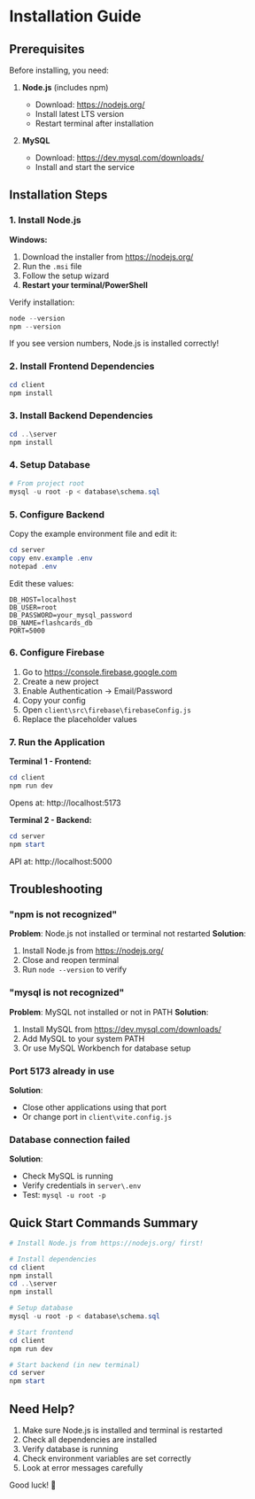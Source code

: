 # Installation Guide

## Prerequisites

Before installing, you need:

1. **Node.js** (includes npm)
   - Download: https://nodejs.org/
   - Install latest LTS version
   - Restart terminal after installation

2. **MySQL**
   - Download: https://dev.mysql.com/downloads/
   - Install and start the service

## Installation Steps

### 1. Install Node.js

**Windows:**
1. Download the installer from https://nodejs.org/
2. Run the `.msi` file
3. Follow the setup wizard
4. **Restart your terminal/PowerShell**

Verify installation:
```powershell
node --version
npm --version
```

If you see version numbers, Node.js is installed correctly!

### 2. Install Frontend Dependencies

```powershell
cd client
npm install
```

### 3. Install Backend Dependencies

```powershell
cd ..\server
npm install
```

### 4. Setup Database

```powershell
# From project root
mysql -u root -p < database\schema.sql
```

### 5. Configure Backend

Copy the example environment file and edit it:
```powershell
cd server
copy env.example .env
notepad .env
```

Edit these values:
```
DB_HOST=localhost
DB_USER=root
DB_PASSWORD=your_mysql_password
DB_NAME=flashcards_db
PORT=5000
```

### 6. Configure Firebase

1. Go to https://console.firebase.google.com
2. Create a new project
3. Enable Authentication → Email/Password
4. Copy your config
5. Open `client\src\firebase\firebaseConfig.js`
6. Replace the placeholder values

### 7. Run the Application

**Terminal 1 - Frontend:**
```powershell
cd client
npm run dev
```
Opens at: http://localhost:5173

**Terminal 2 - Backend:**
```powershell
cd server
npm start
```
API at: http://localhost:5000

## Troubleshooting

### "npm is not recognized"
**Problem**: Node.js not installed or terminal not restarted
**Solution**: 
1. Install Node.js from https://nodejs.org/
2. Close and reopen terminal
3. Run `node --version` to verify

### "mysql is not recognized"
**Problem**: MySQL not installed or not in PATH
**Solution**: 
1. Install MySQL from https://dev.mysql.com/downloads/
2. Add MySQL to your system PATH
3. Or use MySQL Workbench for database setup

### Port 5173 already in use
**Solution**: 
- Close other applications using that port
- Or change port in `client\vite.config.js`

### Database connection failed
**Solution**:
- Check MySQL is running
- Verify credentials in `server\.env`
- Test: `mysql -u root -p`

## Quick Start Commands Summary

```powershell
# Install Node.js from https://nodejs.org/ first!

# Install dependencies
cd client
npm install
cd ..\server
npm install

# Setup database
mysql -u root -p < database\schema.sql

# Start frontend
cd client
npm run dev

# Start backend (in new terminal)
cd server
npm start
```

## Need Help?

1. Make sure Node.js is installed and terminal is restarted
2. Check all dependencies are installed
3. Verify database is running
4. Check environment variables are set correctly
5. Look at error messages carefully

Good luck! 🚀



